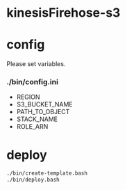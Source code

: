 # kinesisFirehose-s3

# config

Please set variables.

### ./bin/config.ini
- REGION
- S3_BUCKET_NAME
- PATH_TO_OBJECT
- STACK_NAME
- ROLE_ARN

# deploy

```bash
./bin/create-template.bash
./bin/deploy.bash
```